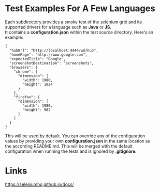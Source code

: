 # Test Examples For A Few Languages
Each subdirectory provides a smoke test of the selenium grid and its supported drivers for a language such as **Java** or **JS**.  
It contains a **configuration.json** within the test source directory. Here's an example:
```
{
  "hubUrl": "http://localhost:4444/wd/hub",
  "homePage": "http://www.google.com",
  "expectedTitle": "Google",
  "screenshotDestination": "screenshots",
  "browsers": {
    "chrome": {
      "dimension": {
        "width": 1980,
        "height": 1024
      }
    },
    "firefox": {
      "dimension": {
        "width": 1980,
        "height": 982
      }
    }
  }
}
```
This will be used by default. You can override any of the configuration values by providing your own **configuration.json** in the same location as the according README.md. This will be merged with the default configuration when running the tests and is ignored by **.gitignore**.

# Links
https://seleniumhq.github.io/docs/  
